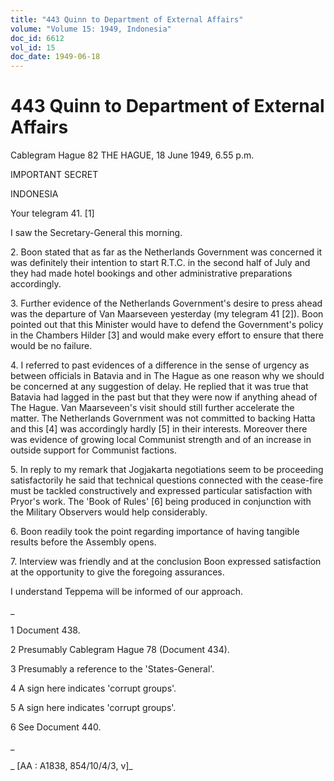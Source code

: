 ```yaml
---
title: "443 Quinn to Department of External Affairs"
volume: "Volume 15: 1949, Indonesia"
doc_id: 6612
vol_id: 15
doc_date: 1949-06-18
---
```


# 443 Quinn to Department of External Affairs

Cablegram Hague 82 THE HAGUE, 18 June 1949, 6.55 p.m.

IMPORTANT SECRET

INDONESIA

Your telegram 41. [1]

I saw the Secretary-General this morning.

2\. Boon stated that as far as the Netherlands Government was concerned it was definitely their intention to start R.T.C. in the second half of July and they had made hotel bookings and other administrative preparations accordingly.

3\. Further evidence of the Netherlands Government's desire to press ahead was the departure of Van Maarseveen yesterday (my telegram 41 [2]). Boon pointed out that this Minister would have to defend the Government's policy in the Chambers Hilder [3] and would make every effort to ensure that there would be no failure.

4\. I referred to past evidences of a difference in the sense of urgency as between officials in Batavia and in The Hague as one reason why we should be concerned at any suggestion of delay. He replied that it was true that Batavia had lagged in the past but that they were now if anything ahead of The Hague. Van Maarseveen's visit should still further accelerate the matter. The Netherlands Government was not committed to backing Hatta and this [4] was accordingly hardly [5] in their interests. Moreover there was evidence of growing local Communist strength and of an increase in outside support for Communist factions.

5\. In reply to my remark that Jogjakarta negotiations seem to be proceeding satisfactorily he said that technical questions connected with the cease-fire must be tackled constructively and expressed particular satisfaction with Pryor's work. The 'Book of Rules' [6] being produced in conjunction with the Military Observers would help considerably.

6\. Boon readily took the point regarding importance of having tangible results before the Assembly opens.

7\. Interview was friendly and at the conclusion Boon expressed satisfaction at the opportunity to give the foregoing assurances.

I understand Teppema will be informed of our approach.

_

1 Document 438.

2 Presumably Cablegram Hague 78 (Document 434).

3 Presumably a reference to the 'States-General'.

4 A sign here indicates 'corrupt groups'.

5 A sign here indicates 'corrupt groups'.

6 See Document 440.

_

_ [AA : A1838, 854/10/4/3, v]_
